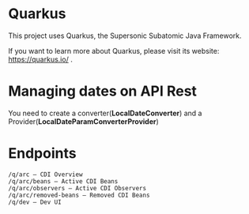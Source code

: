 # Quarkus
This project uses Quarkus, the Supersonic Subatomic Java Framework.

If you want to learn more about Quarkus, please visit its website: https://quarkus.io/ .

# Managing dates on API Rest
You need to create a converter(**LocalDateConverter**) and a Provider(**LocalDateParamConverterProvider**)

# Endpoints
```
/q/arc — CDI Overview
/q/arc/beans — Active CDI Beans
/q/arc/observers — Active CDI Observers
/q/arc/removed-beans — Removed CDI Beans
/q/dev — Dev UI
```